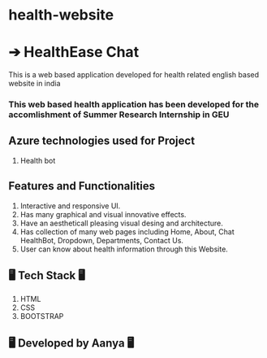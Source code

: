 # health-website 
# ➔ HealthEase Chat

This is a web based application developed for health related english based website in india

### This web based health application has been developed for the accomlishment of Summer Research Internship in GEU

## Azure technologies used for Project

1. Health bot

## Features and Functionalities

1. Interactive and responsive UI.
2. Has many graphical and visual innovative effects.
3. Have an aestheticall pleasing visual desing and architecture.
4. Has collection of many web pages including Home, About, Chat HealthBot, Dropdown, Departments, Contact Us.
5. User can know about health information through this Website.

## 🖥️ Tech Stack 🖥️

1. HTML
2. CSS
3. BOOTSTRAP

## 🖥️ Developed by Aanya 🖥️
